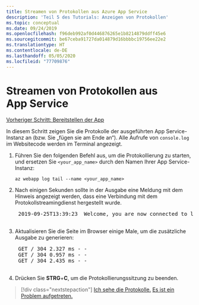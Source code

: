 ```yaml
---
title: Streamen von Protokollen aus Azure App Service
description: 'Teil 5 des Tutorials: Anzeigen von Protokollen'
ms.topic: conceptual
ms.date: 09/24/2019
ms.openlocfilehash: f96deb992af0d446876265e1b8214879ddff45e6
ms.sourcegitcommit: be67ceba91727da014879d16bbbbc19756ee22e2
ms.translationtype: HT
ms.contentlocale: de-DE
ms.lasthandoff: 05/05/2020
ms.locfileid: "77709876"
---
```

# <a name="stream-logs-from-app-service"></a>Streamen von Protokollen aus App Service

[Vorheriger Schritt: Bereitstellen der App](tutorial-vscode-azure-cli-node-04.md)

In diesem Schritt zeigen Sie die Protokolle der ausgeführten App Service-Instanz an (bzw. Sie „fügen sie am Ende an“). Alle Aufrufe von `console.log` im Websitecode werden im Terminal angezeigt.

1. Führen Sie den folgenden Befehl aus, um die Protokollierung zu starten, und ersetzen Sie `<your_app_name>` durch den Namen Ihrer App Service-Instanz:

    ```azurecli
    az webapp log tail --name <your_app_name>
    ```

1. Nach einigen Sekunden sollte in der Ausgabe eine Meldung mit dem Hinweis angezeigt werden, dass eine Verbindung mit dem Protokollstreamingdienst hergestellt wurde.

    <pre>
    2019-09-25T13:39:23  Welcome, you are now connected to log-streaming service. The default timeout is 2 hours. Change the timeout with the App Setting SCM_LOGSTREAM_TIMEOUT (in seconds).
    </pre>

1. Aktualisieren Sie die Seite im Browser einige Male, um die zusätzliche Ausgabe zu generieren:

    <pre>
    GET / 304 2.327 ms - -
    GET / 304 0.957 ms - -
    GET / 304 2.435 ms - -
    </pre>

1. Drücken Sie **STRG**+**C**, um die Protokollierungssitzung zu beenden.

> [!div class="nextstepaction"]
> [Ich sehe die Protokolle.](tutorial-vscode-azure-cli-node-06.md) [Es ist ein Problem aufgetreten.](https://www.research.net/r/PWZWZ52?tutorial=node-deployment&step=tailing-logs)
